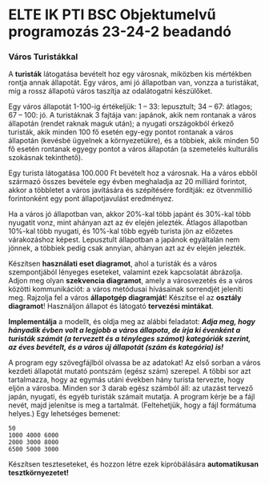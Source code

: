 # ELTE IK PTI BSC Objektumelvű programozás 23-24-2 beadandó

### Város Turistákkal

A **turisták** látogatása bevételt hoz egy városnak, miközben kis mértékben rontja annak állapotát. Egy város, ami jó állapotban van, vonzza a turistákat, míg a rossz állapotú város taszítja az odalátogatni készülőket.

Egy város állapotát 1-100-ig értékeljük: 1 – 33: lepusztult; 34 – 67: átlagos; 67 – 100: jó. A turistáknak 3 fajtája van: japánok, akik nem rontanak a város állapotán (rendet raknak maguk után); a nyugati országokból érkező turisták, akik minden 100 fő esetén egy-egy pontot rontanak a város állapotán (kevésbé ügyelnek a környezetükre), és a többiek, akik minden 50 fő esetén rontanak egyegy pontot a város állapotán (a szemetelés kulturális szokásnak tekinthető).

Egy turista látogatása 100.000 Ft bevételt hoz a városnak. Ha a város ebből származó összes bevétele egy évben meghaladja az 20 milliárd forintot, akkor a többletet a város javítására és szépítésére fordítják: ez ötvenmillió forintonként egy pont állapotjavulást eredményez.

Ha a város jó állapotban van, akkor 20%-kal több japánt és 30%-kal több nyugatit vonz, mint ahányan azt az év elején jelezték. Átlagos állapotban 10%-kal több nyugati, és 10%-kal több egyéb turista jön az előzetes várakozáshoz képest. Lepusztult állapotban a japánok egyáltalán nem jönnek, a többiek pedig csak annyian, ahányan azt az év elején jelezték.

Készítsen **használati eset diagramot**, ahol a turisták és a város szempontjából lényeges eseteket, valamint ezek kapcsolatát ábrázolja. Adjon meg olyan **szekvencia diagramot**, amely a városvezetés és a város közötti kommunikációt: a város metódusai hívásainak sorrendjét jeleníti meg. Rajzolja fel a város **állapotgép diagramját**! Készítse el az **osztály diagramot**! Használjon állapot és látogató **tervezési mintákat**.

**Implementálja** a modellt, és oldja meg az alábbi feladatot: ***Adja meg, hogy hányadik évben volt a legjobb a város állapota, de írja ki évenként a turisták számát (a tervezett és a tényleges számot) kategóriák szerint, az éves bevételt, és a város új állapotát (szám és kategória) is!***

A program egy szövegfájlból olvassa be az adatokat! Az első sorban a város kezdeti állapotát mutató pontszám (egész szám) szerepel. A többi sor azt tartalmazza, hogy az egymás utáni években hány turista tervezte, hogy eljön a városba. Minden sor 3 darab egész számból áll: az utazást tervező japán, nyugati, és egyéb turisták számait mutatja. A program kérje be a fájl nevét, majd jelenítse is meg a tartalmát. (Feltehetjük, hogy a fájl formátuma helyes.) Egy lehetséges bemenet:

    50
	1000 4000 6000
	2000 3000 8000
	6500 5000 3000

Készítsen teszteseteket, és hozzon létre ezek kipróbálására **automatikusan tesztkörnyezetet!**
